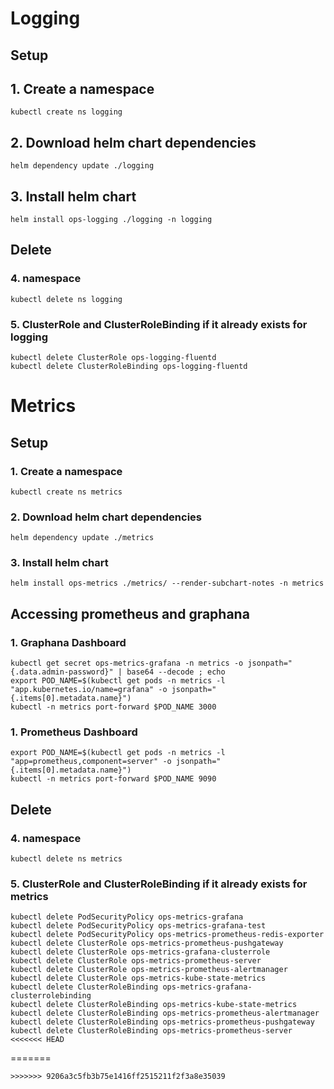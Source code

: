 # Logging

## Setup
## 1. Create a namespace
```
kubectl create ns logging
```
## 2. Download helm chart dependencies
```
helm dependency update ./logging
```
## 3. Install helm chart
```
helm install ops-logging ./logging -n logging
```

## Delete
### 4. namespace
```
kubectl delete ns logging
```
### 5. ClusterRole and ClusterRoleBinding if it already exists for logging
```
kubectl delete ClusterRole ops-logging-fluentd
kubectl delete ClusterRoleBinding ops-logging-fluentd
```

# Metrics

## Setup
### 1. Create a namespace
```
kubectl create ns metrics
```
### 2. Download helm chart dependencies
```
helm dependency update ./metrics
```
### 3. Install helm chart
```
helm install ops-metrics ./metrics/ --render-subchart-notes -n metrics
```

## Accessing prometheus and graphana
### 1. Graphana Dashboard
```
kubectl get secret ops-metrics-grafana -n metrics -o jsonpath="{.data.admin-password}" | base64 --decode ; echo
export POD_NAME=$(kubectl get pods -n metrics -l "app.kubernetes.io/name=grafana" -o jsonpath="{.items[0].metadata.name}")
kubectl -n metrics port-forward $POD_NAME 3000
```
### 1. Prometheus Dashboard
```
export POD_NAME=$(kubectl get pods -n metrics -l "app=prometheus,component=server" -o jsonpath="{.items[0].metadata.name}")
kubectl -n metrics port-forward $POD_NAME 9090
```


## Delete
### 4. namespace 
```
kubectl delete ns metrics
```
### 5. ClusterRole and ClusterRoleBinding if it already exists for metrics
```
kubectl delete PodSecurityPolicy ops-metrics-grafana
kubectl delete PodSecurityPolicy ops-metrics-grafana-test
kubectl delete PodSecurityPolicy ops-metrics-prometheus-redis-exporter
kubectl delete ClusterRole ops-metrics-prometheus-pushgateway
kubectl delete ClusterRole ops-metrics-grafana-clusterrole
kubectl delete ClusterRole ops-metrics-prometheus-server
kubectl delete ClusterRole ops-metrics-prometheus-alertmanager
kubectl delete ClusterRole ops-metrics-kube-state-metrics
kubectl delete ClusterRoleBinding ops-metrics-grafana-clusterrolebinding
kubectl delete ClusterRoleBinding ops-metrics-kube-state-metrics
kubectl delete ClusterRoleBinding ops-metrics-prometheus-alertmanager
kubectl delete ClusterRoleBinding ops-metrics-prometheus-pushgateway
kubectl delete ClusterRoleBinding ops-metrics-prometheus-server
<<<<<<< HEAD
```

=======
```
>>>>>>> 9206a3c5fb3b75e1416ff2515211f2f3a8e35039
